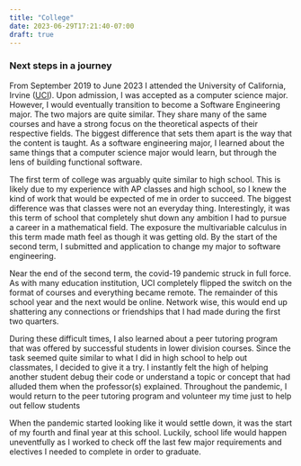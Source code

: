 ```yaml
---
title: "College"
date: 2023-06-29T17:21:40-07:00
draft: true
---
```


### Next steps in a journey

From September 2019 to June 2023 I attended the University of California, Irvine ([UCI](https://uci.edu)). Upon admission, I was accepted as a computer science major. However, I would eventually transition to become a Software Engineering major. The two majors are quite similar. They share many of the same courses and have a strong focus on the theoretical aspects of their respective fields. The biggest difference that sets them apart is the way that the content is taught. As a software engineering major, I learned about the same things that a computer science major would learn, but through the lens of building functional software.

The first term of college was arguably quite similar to high school. This is likely due to my experience with AP classes and high school, so I knew the kind of work that would be expected of me in order to succeed. The biggest difference was that classes were not an everyday thing. Interestingly, it was this term of school that completely shut down any ambition I had to pursue a career in a mathematical field. The exposure the multivariable calculus in this term made math feel as though it was getting old. By the start of the second term, I submitted and application to change my major to software engineering.

Near the end of the second term, the covid-19 pandemic struck in full force. As with many education institution, UCI completely flipped the switch on the format of courses and everything became remote. The remainder of this school year and the next would be online. Network wise, this would end up shattering any connections or friendships that I had made during the first two quarters. 

During these difficult times, I also learned about a peer tutoring program that was offered by successful students in lower division courses. Since the task seemed quite similar to what I did in high school to help out classmates, I decided to give it a try. I instantly felt the high of helping another student debug their code or understand a topic or concept that had alluded them when the professor(s) explained. Throughout the pandemic, I would return to the peer tutoring program and volunteer my time just to help out fellow students

When the pandemic started looking like it would settle down, it was the start of my fourth and final year at this school. Luckily, school life would happen uneventfully as I worked to check off the last few major requirements and electives I needed to complete in order to graduate.
